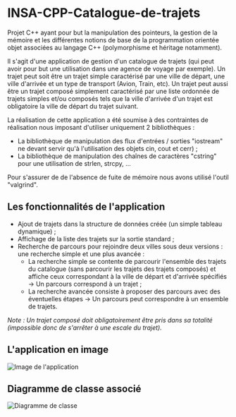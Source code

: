 # INSA-CPP-Catalogue-de-trajets
Projet C++ ayant pour but la manipulation des pointeurs, la gestion de la mémoire  et les différentes notions de base de la programmation orientée objet associées au langage C++ (polymorphisme et héritage notamment).

Il s'agit d'une application de gestion d'un catalogue de trajets (qui peut avoir pour but une utilisation dans une agence de voyage par exemple). Un trajet peut soit être un trajet simple caractérisé par une ville de départ, une ville d'arrivée et un type de transport (Avion, Train, etc). Un trajet peut aussi être un trajet composé simplement caractérisé par une liste ordonnée de trajets simples et/ou composés tels que la ville d'arrivée d'un trajet est obligatoire la ville de départ du trajet suivant.

La réalisation de cette application a été soumise à des contraintes de réalisation nous imposant d'utiliser uniquement 2 bibliothèques :
- La bibliothèque de manipulation des flux d'entrées / sorties "iostream" ne devant servir qu'à l'utilisation des objets cin, cout et cerr) ;
- La bibliothèque de manipulation des chaînes de caractères "cstring" pour une utilisation de strlen, strcpy, ...

Pour s'assurer de de l'absence de fuite de mémoire nous avons utilisé l'outil "valgrind".

## Les fonctionnalités de l'application
- Ajout de trajets dans la structure de données créée (un simple tableau dynamique) ;
- Affichage de la liste des trajets sur la sortie standard ;
- Recherche de parcours pour rejoindre deux villes sous deux versions : une recherche simple et une plus avancée :
  - La recherche simple se contente de parcourir l'ensemble des trajets du catalogue (sans parcourir les trajets des trajets composés) et affiche ceux correspondant à la ville de départ et d'arrivée spécifiés -> Un parcours correspond à un trajet ;
  - La recherche avancée consiste à proposer des parcours avec des éventuelles étapes -> Un parcours peut correspondre à un ensemble de trajets.
  
*Note : Un trajet composé doit obligatoirement être pris dans sa totalité (impossible donc de s'arrêter à une escale du trajet).*

## L'application en image
![Image de l'application](https://imgur.com/E5eRTeX.png)

## Diagramme de classe associé
![Diagramme de classe](https://imgur.com/vjrbHkQ.png)
